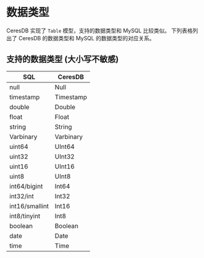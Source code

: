 # 数据类型

CeresDB 实现了 `Table` 模型，支持的数据类型和 MySQL 比较类似。
下列表格列出了 CeresDB 的数据类型和 MySQL 的数据类型的对应关系。

## 支持的数据类型 (大小写不敏感)

| SQL            | CeresDB   |
| -------------- | --------- |
| null           | Null      |
| timestamp      | Timestamp |
| double         | Double    |
| float          | Float     |
| string         | String    |
| Varbinary      | Varbinary |
| uint64         | UInt64    |
| uint32         | UInt32    |
| uint16         | UInt16    |
| uint8          | UInt8     |
| int64/bigint   | Int64     |
| int32/int      | Int32     |
| int16/smallint | Int16     |
| int8/tinyint   | Int8      |
| boolean        | Boolean   |
| date           | Date      |
| time           | Time      |
